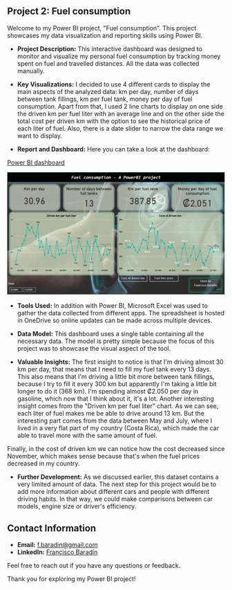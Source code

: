 ## Project 2: Fuel consumption

Welcome to my Power BI project, "Fuel consumption". This project showcases my data visualization and reporting skills using Power BI.

- **Project Description:** This interactive dashboard was designed to monitor and visualize my personal fuel consumption by tracking money spent on fuel and travelled distances. All the data was collected manually.

- **Key Visualizations:** I decided to use 4 different cards to display the main aspects of the analyzed data: km per day, number of days between tank fillings, km per fuel tank, money per day of fuel consumption.
Apart from that, I used 2 line charts to display on one side the driven km per fuel liter with an average line and on the other side the total cost per driven km with the option to see the historical price of each liter of fuel.
Also, there is a date slider to narrow the data range we want to display.  

- **Report and Dashboard:** Here you can take a look at the dashboard:

<a href="https://app.powerbi.com/view?r=eyJrIjoiM2U2OGMyYjAtYzMyMi00Yzk3LTgyNGYtMGNhZjBkZTQ0NmUxIiwidCI6IjI1NmQ1MThiLTVkNDQtNDExZS04MDZmLTc3ZTEzYmFjYWRhNyIsImMiOjR9" target="_blank">Power BI dashboard</a>

![Alt Text](/Data-Visualization-Projects/images/Fuel-consumption.png)

- **Tools Used:** In addition with Power BI, Microsoft Excel was used to gather the data collected from different apps. The spreadsheet is hosted in OneDrive so online updates can be made across multiple devices.

- **Data Model:** This dashboard uses a single table containing all the necessary data. The model is pretty simple because the focus of this project was to showcase the visual aspect of the tool.

- **Valuable Insights:** The first insight to notice is that I'm driving almost 30 km per day, that means that I need to fill my fuel tank every 13 days. This also means that I'm driving a little bit more between tank fillings, because I try to fill it every 300 km but apparently I'm taking a little bit longer to do it (368 km). I'm spending almost ₡2.050 per day in gasoline, which now that I think about it, it's a lot.
Another interesting insight comes from the "Driven km per fuel liter" chart. As we can see, each liter of fuel makes me be able to drive around 13 km. But the interesting part comes from the data between May and July, where I lived in a very flat part of my country (Costa Rica), which made the car able to travel more with the same amount of fuel.

Finally, in the cost of driven km we can notice how the cost decreased since November, which makes sense because that's when the fuel prices decreased in my country.

- **Further Development:** As we discussed earlier, this dataset contains a very limited amount of data. The next step for this project would be to add more information about different cars and people with different driving habits.
In that way, we could make comparisons between car models, engine size or driver's efficiency.

## Contact Information

- **Email:** [f.baradin@gmail.com](mailto:f.baradin@gmail.com)
- **LinkedIn:** [Francisco Baradín](https://www.linkedin.com/in/franciscobaradin13256664/)

Feel free to reach out if you have any questions or feedback.

Thank you for exploring my Power BI project!
